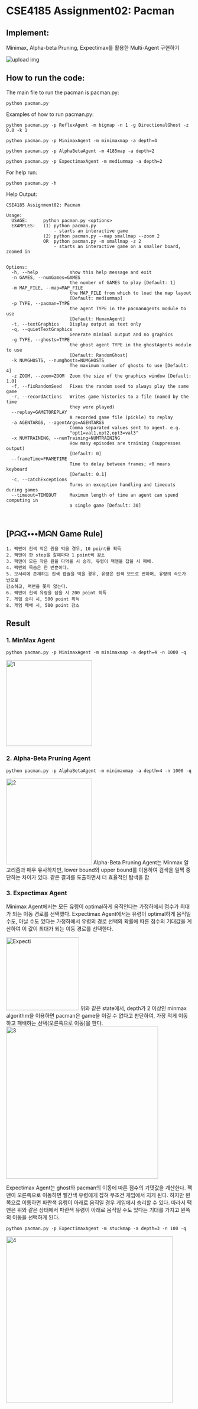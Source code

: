 # CSE4185 Assignment02: Pacman

## Implement:
Minimax, Alpha-beta Pruning, Expectimax를 활용한 Multi-Agent 구현하기 

![upload img](https://i.esdrop.com/d/koodoeiok4nv/1qNP1c9liu.png)

## How to run the code:
The main file to run the pacman is pacman.py:

```
python pacman.py
```

Examples of how to run pacman.py:
```
python pacman.py -p ReflexAgent -m bigmap -n 1 -g DirectionalGhost -z 0.8 -k 1
```
```
python pacman.py -p MinimaxAgent -m minimaxmap -a depth=4
```

```
python pacman.py -p AlphaBetaAgent -m 4185map -a depth=2
```

```
python pacman.py -p ExpectimaxAgent -m mediummap -a depth=2
```

For help run:
```
python pacman.py -h
```
Help Output:
```
CSE4185 Assignment02: Pacman

Usage:
  USAGE:      python pacman.py <options>
  EXAMPLES:   (1) python pacman.py
                  - starts an interactive game
              (2) python pacman.py --map smallmap --zoom 2
              OR  python pacman.py -m smallmap -z 2
                  - starts an interactive game on a smaller board, zoomed in


Options:
  -h, --help            show this help message and exit
  -n GAMES, --numGames=GAMES
                        the number of GAMES to play [Default: 1]
  -m MAP_FILE, --map=MAP_FILE
                        the MAP_FILE from which to load the map layout
                        [Default: mediummap]
  -p TYPE, --pacman=TYPE
                        the agent TYPE in the pacmanAgents module to use
                        [Default: HumanAgent]
  -t, --textGraphics    Display output as text only
  -q, --quietTextGraphics
                        Generate minimal output and no graphics
  -g TYPE, --ghosts=TYPE
                        the ghost agent TYPE in the ghostAgents module to use
                        [Default: RandomGhost]
  -k NUMGHOSTS, --numghosts=NUMGHOSTS
                        The maximum number of ghosts to use [Default: 4]
  -z ZOOM, --zoom=ZOOM  Zoom the size of the graphics window [Default: 1.0]
  -f, --fixRandomSeed   Fixes the random seed to always play the same game
  -r, --recordActions   Writes game histories to a file (named by the time
                        they were played)
  --replay=GAMETOREPLAY
                        A recorded game file (pickle) to replay
  -a AGENTARGS, --agentArgs=AGENTARGS
                        Comma separated values sent to agent. e.g.
                        "opt1=val1,opt2,opt3=val3"
  -x NUMTRAINING, --numTraining=NUMTRAINING
                        How many episodes are training (suppresses output)
                        [Default: 0]
  --frameTime=FRAMETIME
                        Time to delay between frames; <0 means keyboard
                        [Default: 0.1]
  -c, --catchExceptions
                        Turns on exception handling and timeouts during games
  --timeout=TIMEOUT     Maximum length of time an agent can spend computing in
                        a single game [Default: 30]



```

## [Pᗣᗧ•••MᗣN Game Rule]
```
1. 팩맨이 흰색 작은 원을 먹을 경우, 10 point를 획득
2. 팩맨이 한 step을 갈때마다 1 point씩 감소
3. 팩맨이 모든 작은 원을 다먹을 시 승리, 유령이 팩맨을 잡을 시 패배. 
4. 팩맨의 목숨은 한 번뿐이다. 
5. 모서리에 존재하는 흰색 캡슐을 먹을 경우, 유령은 흰색 모드로 변하며, 유령의 속도가 반으로 
감소하고, 팩맨을 쫓지 않는다. 
6. 팩맨이 흰색 유령을 잡을 시 200 point 획득
7. 게임 승리 시, 500 point 획득
8. 게임 패배 시, 500 point 감소
```

## Result
### 1. MinMax Agent
```
python pacman.py -p MinimaxAgent -m minimaxmap -a depth=4 -n 1000 -q
```
<img width="232" alt="1" src="https://user-images.githubusercontent.com/91405382/197310385-f283d419-523b-4e36-9c00-d67a31390061.png">

### 2. Alpha-Beta Pruning Agent
```
python pacman.py -p AlphaBetaAgent -m minimaxmap -a depth=4 -n 1000 -q
```
<img width="232" alt="2" src="https://user-images.githubusercontent.com/91405382/197310424-a8c9c56c-c038-4e5b-86bf-878480d0fbcd.png">
Alpha-Beta Pruning Agent는 Minmax 알고리즘과 매우 유사하지만, lower bound와 upper bound를 이용하여 검색을 일찍 중단하는 차이가 있다. 같은 결과를 도출하면서 더 효율적인 탐색을 함

### 3. Expectimax Agent
Minimax Agent에서는 모든 유령이 optimal하게 움직인다는 가정하에서 점수가 최대가 되는 이동 경로를 선택했다. 
Expectimax Agent에서는 유령이 optimal하게 움직일 수도, 아닐 수도 있다는 가정하에서 유령의 경로 선택의 확률에 따른 점수의 기대값을 계산하여 이 값이 최대가 되는 이동 경로를 선택한다.

<img width="197" alt="Expecti" src="https://user-images.githubusercontent.com/91405382/197310555-3be34aaf-bc6c-4ee4-8b97-9ce6a04f4076.png">
위와 같은 state에서, depth가 2 이상인 minmax algorithm을 이용하면 pacman은 game을 이길 수 없다고 판단하여, 가장 적게 이동하고 패배하는 선택(오른쪽으로 이동)을 한다. 
<img width="411" alt="3" src="https://user-images.githubusercontent.com/91405382/197310631-5609bce8-cdfe-4a4b-a78d-ab3ed1c3ff8a.png">

Expectimax Agent는 ghost와 pacman의 이동에 따른 점수의 기댓값을 계산한다. 
팩맨이 오른쪽으로 이동하면 빨간색 유령에게 잡혀 무조건 게임에서 지게 된다.
하지만 왼쪽으로 이동하면 파란색 유령이 아래로 움직일 경우 게임에서 승리할 수 있다. 
따라서 팩맨은 위와 같은 상태에서 파란색 유령이 아래로 움직일 수도 있다는 기대를 가지고 왼쪽의 이동을 선택하게 된다.

```
python pacman.py -p ExpectimaxAgent -m stuckmap -a depth=3 -n 100 -q
```
<img width="450" alt="4" src="https://user-images.githubusercontent.com/91405382/197310748-a2df9bb9-f4a8-431a-9ccc-96ea9607270e.png">
